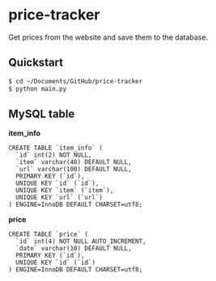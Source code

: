 # price-tracker

Get prices from the website and save them to the database.

## Quickstart

```zsh
$ cd ~/Documents/GitHub/price-tracker
$ python main.py
```

## MySQL table

**item_info**

```mysql
CREATE TABLE `item_info` (
  `id` int(2) NOT NULL,
  `item` varchar(40) DEFAULT NULL,
  `url` varchar(100) DEFAULT NULL,
  PRIMARY KEY (`id`),
  UNIQUE KEY `id` (`id`),
  UNIQUE KEY `item` (`item`),
  UNIQUE KEY `url` (`url`)
) ENGINE=InnoDB DEFAULT CHARSET=utf8;
```

**price**

```mysql
CREATE TABLE `price` (
  `id` int(4) NOT NULL AUTO_INCREMENT,
  `date` varchar(10) DEFAULT NULL,
  PRIMARY KEY (`id`),
  UNIQUE KEY `id` (`id`)
) ENGINE=InnoDB DEFAULT CHARSET=utf8;
```